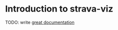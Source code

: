 # Introduction to strava-viz

TODO: write [great documentation](http://jacobian.org/writing/what-to-write/)
